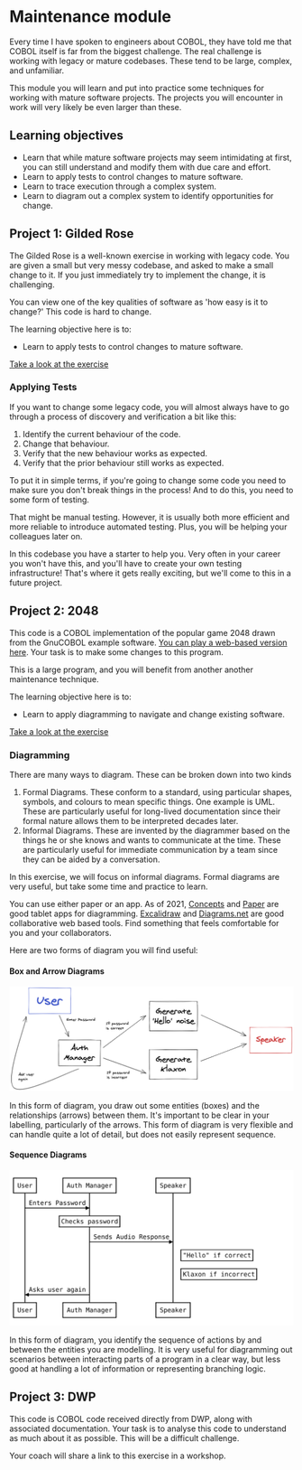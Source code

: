 # Maintenance module

Every time I have spoken to engineers about COBOL, they have told me that COBOL
itself is far from the biggest challenge. The real challenge is working with
legacy or mature codebases. These tend to be large, complex, and unfamiliar.

This module you will learn and put into practice some techniques for working with
mature software projects. The projects you will encounter in work will very
likely be even larger than these.

## Learning objectives

* Learn that while mature software projects may seem intimidating at first, you
  can still understand and modify them with due care and effort.
* Learn to apply tests to control changes to mature software.
* Learn to trace execution through a complex system.
* Learn to diagram out a complex system to identify opportunities for change.

## Project 1: Gilded Rose

The Gilded Rose is a well-known exercise in working with legacy code. You are
given a small but very messy codebase, and asked to make a small change to it.
If you just immediately try to implement the change, it is challenging.

You can view one of the key qualities of software as 'how easy is it to change?'
This code is hard to change.

The learning objective here is to:

* Learn to apply tests to control changes to mature software.

[Take a look at the exercise](./gilded_rose)

### Applying Tests

If you want to change some legacy code, you will almost always have to go
through a process of discovery and verification a bit like this:

1. Identify the current behaviour of the code.
2. Change that behaviour.
3. Verify that the new behaviour works as expected.
4. Verify that the prior behaviour still works as expected.

To put it in simple terms, if you're going to change some code you need to make
sure you don't break things in the process! And to do this, you need to some
form of testing.

That might be manual testing. However, it is usually both more efficient and
more reliable to introduce automated testing. Plus, you will be helping your
colleagues later on.

In this codebase you have a starter to help you. Very often in your career you
won't have this, and you'll have to create your own testing infrastructure!
That's where it gets really exciting, but we'll come to this in a future
project.

## Project 2: 2048

This code is a COBOL implementation of the popular game 2048 drawn from the
GnuCOBOL example software. [You can play a web-based version here](https://play2048.co/). Your task is to make some changes to this program.

This is a large program, and you will benefit from another another maintenance
technique.

The learning objective here is to:

* Learn to apply diagramming to navigate and change existing software.

[Take a look at the exercise](./2048)

### Diagramming

There are many ways to diagram. These can be broken down into two kinds

1. Formal Diagrams. These conform to a standard, using particular shapes,
   symbols, and colours to mean specific things. One example is UML. These are
   particularly useful for long-lived documentation since their formal nature
   allows them to be interpreted decades later.
2. Informal Diagrams. These are invented by the diagrammer based on the things
   he or she knows and wants to communicate at the time. These are particularly
   useful for immediate communication by a team since they can be aided by a
   conversation.

In this exercise, we will focus on informal diagrams. Formal diagrams are very
useful, but take some time and practice to learn.

You can use either paper or an app. As of 2021, [Concepts](https://concepts.app/en/)
and [Paper](https://paper.bywetransfer.com/) are good tablet apps for diagramming.
[Excalidraw](https://excalidraw.com) and [Diagrams.net](https://www.diagrams.net)
are good collaborative web based tools. Find something that feels comfortable
for you and your collaborators.

Here are two forms of diagram you will find useful:

#### Box and Arrow Diagrams

![Box and Arrow Diagram](./resources/box-arrow-diagram.png)

In this form of diagram, you draw out some entities (boxes) and the
relationships (arrows) between them. It's important to be clear in your
labelling, particularly of the arrows. This form of diagram is very flexible
and can handle quite a lot of detail, but does not easily represent sequence.

#### Sequence Diagrams

![Sequence Diagram](./resources/sequence-diagram.svg)

In this form of diagram, you identify the sequence of actions by and between
the entities you are modelling. It is very useful for diagramming out scenarios
between interacting parts of a program in a clear way, but less good at handling
a lot of information or representing branching logic.

## Project 3: DWP

This code is COBOL code received directly from DWP, along with associated
documentation. Your task is to analyse this code to understand as much about
it as possible. This will be a difficult challenge.

Your coach will share a link to this exercise in a workshop.
